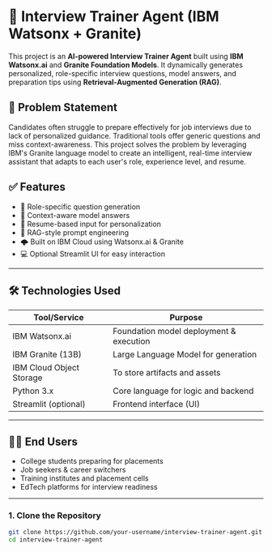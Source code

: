 # 🤖 Interview Trainer Agent (IBM Watsonx + Granite)

This project is an **AI-powered Interview Trainer Agent** built using **IBM Watsonx.ai** and **Granite Foundation Models**. It dynamically generates personalized, role-specific interview questions, model answers, and preparation tips using **Retrieval-Augmented Generation (RAG)**.

## 📌 Problem Statement

Candidates often struggle to prepare effectively for job interviews due to lack of personalized guidance. Traditional tools offer generic questions and miss context-awareness. This project solves the problem by leveraging IBM's Granite language model to create an intelligent, real-time interview assistant that adapts to each user's role, experience level, and resume.

## ✅ Features

- 🎯 Role-specific question generation  
- 💬 Context-aware model answers  
- 🔁 Resume-based input for personalization  
- 🧠 RAG-style prompt engineering  
- 🌩️ Built on IBM Cloud using Watsonx.ai & Granite  
- 💻 Optional Streamlit UI for easy interaction  

---

## 🛠️ Technologies Used

| Tool/Service         | Purpose                                  |
|----------------------|-------------------------------------------|
| IBM Watsonx.ai       | Foundation model deployment & execution   |
| IBM Granite (13B)    | Large Language Model for generation       |
| IBM Cloud Object Storage | To store artifacts and assets          |
| Python 3.x           | Core language for logic and backend       |
| Streamlit (optional) | Frontend interface (UI)                   |

---

## 🧑‍💻 End Users

- College students preparing for placements  
- Job seekers & career switchers  
- Training institutes and placement cells  
- EdTech platforms for interview readiness  

---

### 1. Clone the Repository

```bash
git clone https://github.com/your-username/interview-trainer-agent.git
cd interview-trainer-agent
